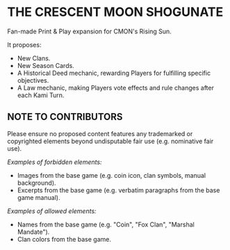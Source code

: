 # THE CRESCENT MOON SHOGUNATE
Fan-made Print & Play expansion for CMON's Rising Sun.

It proposes:
- New Clans.
- New Season Cards.
- A Historical Deed mechanic, rewarding Players for fulfilling specific
  objectives.
- A Law mechanic, making Players vote effects and rule changes after each Kami
  Turn.

## NOTE TO CONTRIBUTORS
Please ensure no proposed content features any trademarked or copyrighted
elements beyond undisputable fair use (e.g. nominative fair use).

*Examples of forbidden elements:*
- Images from the base game (e.g. coin icon, clan symbols, manual background).
- Excerpts from the base game (e.g. verbatim paragraphs from the base game manual).

*Examples of allowed elements:*
- Names from the base game (e.g. "Coin", "Fox Clan", "Marshal Mandate").
- Clan colors from the base game.
